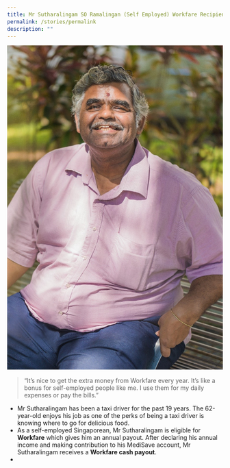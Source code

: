 ```yaml
---
title: Mr Sutharalingam SO Ramalingan (Self Employed) Workfare Recipient
permalink: /stories/permalink
description: ""
---
```

![](/images/STORIES10.jpg)
> “It’s nice to get the extra money from Workfare every year. It’s like a bonus for self-employed people like me. I use them for my daily expenses or pay the bills.”

* Mr Sutharalingam has been a taxi driver for the past 19 years. The 62-year-old enjoys his job as one of the perks of being a taxi driver is knowing where to go for delicious food.
* As a self-employed Singaporean, Mr Sutharalingam is eligible for **Workfare** which gives him an annual payout. After declaring his annual income and making contribution to his MediSave account, Mr Sutharalingam receives a **Workfare cash payout**.
* 
